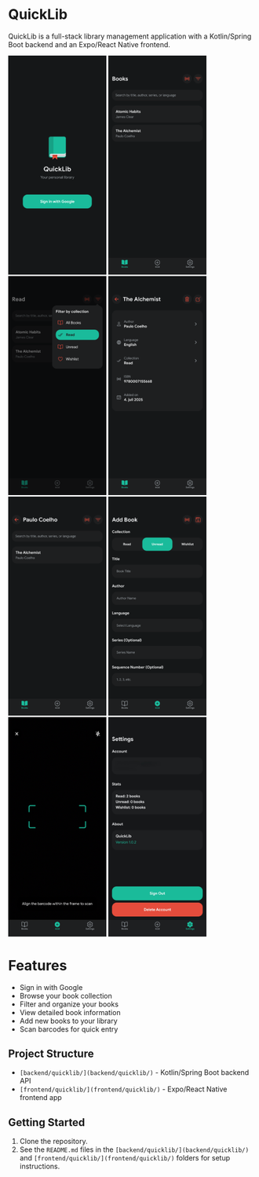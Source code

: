 # QuickLib

QuickLib is a full-stack library management application with a Kotlin/Spring Boot backend and an Expo/React Native frontend.

<img src="assets/signin.png" alt="Sign In" width="200"> 
<img src="assets/books.png" alt="Book Collection" width="200"> 
<img src="assets/filter.png" alt="Filter Options" width="200"> 
<img src="assets/info.png" alt="Book Information" width="200">
<img src="assets/author.png" alt="Author View" width="200"> 
<img src="assets/add.png" alt="Add Book" width="200"> 
<img src="assets/scan.png" alt="Barcode Scanner" width="200">
<img src="assets/settings.png" alt="Settings" width="200">

# Features

- Sign in with Google
- Browse your book collection 
- Filter and organize your books 
- View detailed book information 
- Add new books to your library 
- Scan barcodes for quick entry 

## Project Structure

- `[backend/quicklib/](backend/quicklib/)` - Kotlin/Spring Boot backend API
- `[frontend/quicklib/](frontend/quicklib/)` - Expo/React Native frontend app

## Getting Started

1. Clone the repository.
2. See the `README.md` files in the `[backend/quicklib/](backend/quicklib/)` and `[frontend/quicklib/](frontend/quicklib/)` folders for setup instructions.

